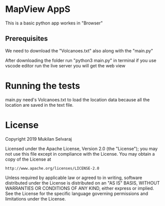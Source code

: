 # MapView AppS

This is a basic python app workes in "Browser"

## Prerequisites

We need to download the "Volcanoes.txt" also along with the "main.py"

After downloading the folder run "python3 main.py" in terminal if you use vscode editor run the live server you will get the web view 

# Running the tests

main.py need's Volcanoes.txt to load the location data because all the location are saved in the text file.

# License

Copyright 2019 Mukilan Selvaraj

Licensed under the Apache License, Version 2.0 (the "License");
you may not use this file except in compliance with the License.
You may obtain a copy of the License at

    http://www.apache.org/licenses/LICENSE-2.0

Unless required by applicable law or agreed to in writing, software
distributed under the License is distributed on an "AS IS" BASIS,
WITHOUT WARRANTIES OR CONDITIONS OF ANY KIND, either express or implied.
See the License for the specific language governing permissions and
limitations under the License.